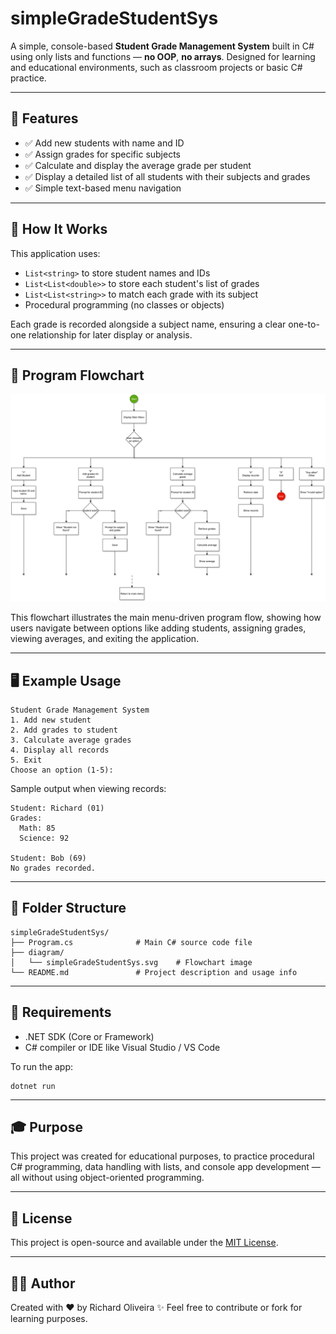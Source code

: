 # simpleGradeStudentSys

A simple, console-based **Student Grade Management System** built in C# using only lists and functions — **no OOP**, **no arrays**. Designed for learning and educational environments, such as classroom projects or basic C# practice.

---

## 🚀 Features

- ✅ Add new students with name and ID  
- ✅ Assign grades for specific subjects  
- ✅ Calculate and display the average grade per student  
- ✅ Display a detailed list of all students with their subjects and grades  
- ✅ Simple text-based menu navigation  

---

## 🧠 How It Works

This application uses:

- `List<string>` to store student names and IDs  
- `List<List<double>>` to store each student's list of grades  
- `List<List<string>>` to match each grade with its subject  
- Procedural programming (no classes or objects)

Each grade is recorded alongside a subject name, ensuring a clear one-to-one relationship for later display or analysis.

---

## 🔁 Program Flowchart

![Flowchart of Program Logic](diagram/simpleGradeStudentSys.svg)

This flowchart illustrates the main menu-driven program flow, showing how users navigate between options like adding students, assigning grades, viewing averages, and exiting the application.

---

## 🖥 Example Usage

    Student Grade Management System
    1. Add new student
    2. Add grades to student
    3. Calculate average grades
    4. Display all records
    5. Exit
    Choose an option (1-5):

Sample output when viewing records:

    Student: Richard (01)
    Grades:
      Math: 85
      Science: 92

    Student: Bob (69)
    No grades recorded.

---

## 📂 Folder Structure

    simpleGradeStudentSys/
    ├── Program.cs              # Main C# source code file
    ├── diagram/
    │   └── simpleGradeStudentSys.svg    # Flowchart image
    └── README.md               # Project description and usage info

---

## 🔧 Requirements

- .NET SDK (Core or Framework)  
- C# compiler or IDE like Visual Studio / VS Code  

To run the app:

    dotnet run

---

## 🎓 Purpose

This project was created for educational purposes, to practice procedural C# programming, data handling with lists, and console app development — all without using object-oriented programming.

---

## 📃 License

This project is open-source and available under the [MIT License](LICENSE).

---

## 🙋‍♂️ Author

Created with ❤️ by Richard Oliveira ✨
Feel free to contribute or fork for learning purposes.
